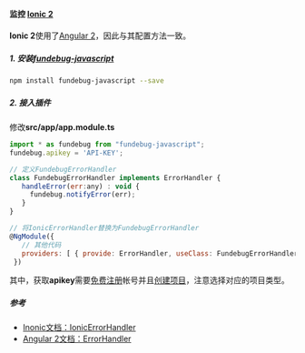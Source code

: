 #### 监控 [Ionic 2](http://ionic.io/2)

**Ionic 2**使用了[Angular 2](https://angular.io/)，因此与其配置方法一致。

##### 1. 安装[fundebug-javascript](https://www.npmjs.com/package/fundebug-javascript)

```bash
npm install fundebug-javascript --save
```

##### 2. 接入插件

修改**src/app/app.module.ts**

```js
import * as fundebug from "fundebug-javascript";
fundebug.apikey = 'API-KEY';

// 定义FundebugErrorHandler
class FundebugErrorHandler implements ErrorHandler {
   handleError(err:any) : void {
     fundebug.notifyError(err);
   }
}

// 将IonicErrorHandler替换为FundebugErrorHandler
@NgModule({
   // 其他代码
   providers: [ { provide: ErrorHandler, useClass: FundebugErrorHandler } ]
 })
```

其中，获取**apikey**需要[免费注册](https://www.fundebug.com/team/create)帐号并且[创建项目](https://www.fundebug.com/project/create)，注意选择对应的项目类型。


##### 参考

- [Inonic文档：IonicErrorHandler](https://ionicframework.com/docs/api/util/IonicErrorHandler/)
- [Angular 2文档：ErrorHandler](https://angular.io/api/core/ErrorHandler)
